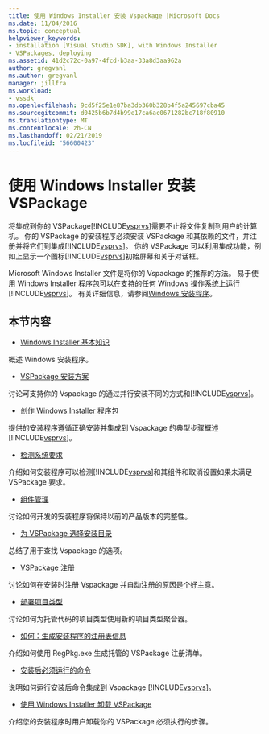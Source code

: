 ```yaml
---
title: 使用 Windows Installer 安装 Vspackage |Microsoft Docs
ms.date: 11/04/2016
ms.topic: conceptual
helpviewer_keywords:
- installation [Visual Studio SDK], with Windows Installer
- VSPackages, deploying
ms.assetid: 41d2c72c-0a97-4fcd-b3aa-33a8d3aa962a
author: gregvanl
ms.author: gregvanl
manager: jillfra
ms.workload:
- vssdk
ms.openlocfilehash: 9cd5f25e1e87ba3db360b328b4f5a245697cba45
ms.sourcegitcommit: d0425b6b7d4b99e17ca6ac0671282bc718f80910
ms.translationtype: MT
ms.contentlocale: zh-CN
ms.lasthandoff: 02/21/2019
ms.locfileid: "56600423"
---
```

# <a name="installing-vspackages-with-windows-installer"></a>使用 Windows Installer 安装 VSPackage
将集成到你的 VSPackage[!INCLUDE[vsprvs](../../code-quality/includes/vsprvs_md.md)]需要不止将文件复制到用户的计算机。 你的 VSPackage 的安装程序必须安装 VSPackage 和其依赖的文件，并注册并将它们到集成[!INCLUDE[vsprvs](../../code-quality/includes/vsprvs_md.md)]。 你的 VSPackage 可以利用集成功能，例如上显示一个图标[!INCLUDE[vsprvs](../../code-quality/includes/vsprvs_md.md)]初始屏幕和关于对话框。

 Microsoft Windows Installer 文件是将你的 Vspackage 的推荐的方法。 易于使用 Windows Installer 程序包可以在支持的任何 Windows 操作系统上运行[!INCLUDE[vsprvs](../../code-quality/includes/vsprvs_md.md)]。 有关详细信息，请参阅[Windows 安装程序](https://msdn.microsoft.com/library/121be21b-b916-43e2-8f10-8b080516d2a0)。

## <a name="in-this-section"></a>本节内容
- [Windows Installer 基本知识](../../extensibility/internals/windows-installer-basics.md)

 概述 Windows 安装程序。

- [VSPackage 安装方案](../../extensibility/internals/vspackage-setup-scenarios.md)

 讨论可支持你的 Vspackage 的通过并行安装不同的方式和[!INCLUDE[vsprvs](../../code-quality/includes/vsprvs_md.md)]。

- [创作 Windows Installer 程序包](../../extensibility/internals/authoring-a-windows-installer-package.md)

 提供的安装程序遵循正确安装并集成到 Vspackage 的典型步骤概述[!INCLUDE[vsprvs](../../code-quality/includes/vsprvs_md.md)]。

- [检测系统要求](../../extensibility/internals/detecting-system-requirements.md)

 介绍如何安装程序可以检测[!INCLUDE[vsprvs](../../code-quality/includes/vsprvs_md.md)]和其组件和取消设置如果未满足 VSPackage 要求。

- [组件管理](../../extensibility/internals/component-management.md)

 讨论如何开发的安装程序将保持以前的产品版本的完整性。

- [为 VSPackage 选择安装目录](../../extensibility/internals/choosing-the-installation-directory-for-a-vspackage.md)

 总结了用于查找 Vspackage 的选项。

- [VSPackage 注册](../../extensibility/internals/vspackage-registration.md)

 讨论如何在安装时注册 Vspackage 并自动注册的原因是个好主意。

- [部署项目类型](../../extensibility/internals/deploying-project-types.md)

 讨论如何为托管代码的项目类型使用新的项目类型聚合器。

- [如何：生成安装程序的注册表信息](../../extensibility/internals/how-to-generate-registry-information-for-an-installer.md)

 介绍如何使用 RegPkg.exe 生成托管的 VSPackage 注册清单。

- [安装后必须运行的命令](../../extensibility/internals/commands-that-must-be-run-after-installation.md)

 说明如何运行安装后命令集成到 Vspackage [!INCLUDE[vsprvs](../../code-quality/includes/vsprvs_md.md)]。

- [使用 Windows Installer 卸载 VSPackage](../../extensibility/internals/uninstalling-a-vspackage-with-windows-installer.md)

 介绍您的安装程序时用户卸载你的 VSPackage 必须执行的步骤。